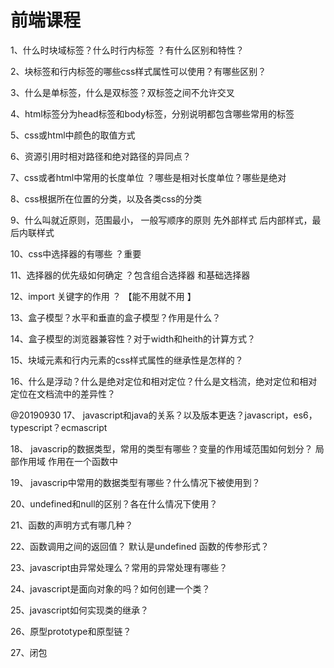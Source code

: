前端课程
======
1、什么时块域标签？什么时行内标签 ？有什么区别和特性？<br/>


2、块标签和行内标签的哪些css样式属性可以使用？有哪些区别？


3、什么是单标签，什么是双标签？双标签之间不允许交叉

4、html标签分为head标签和body标签，分别说明都包含哪些常用的标签

5、css或html中颜色的取值方式

6、资源引用时相对路径和绝对路径的异同点？

7、css或者html中常用的长度单位 ？哪些是相对长度单位？哪些是绝对

8、css根据所在位置的分类，以及各类css的分类

9、什么叫就近原则，范围最小，    一般写顺序的原则  先外部样式 后内部样式，最后内联样式 

10、css中选择器的有哪些  ？重要


11、选择器的优先级如何确定 ？包含组合选择器 和基础选择器

12、import 关键字的作用 ？ 【能不用就不用 】 

13、盒子模型？水平和垂直的盒子模型？作用是什么？

14、盒子模型的浏览器兼容性？对于width和heith的计算方式？

15、块域元素和行内元素的css样式属性的继承性是怎样的？

16、什么是浮动？什么是绝对定位和相对定位？什么是文档流，绝对定位和相对定位在文档流中的差异性？

@20190930
17、 javascript和java的关系？以及版本更迭？javascript，es6，typescript？ecmascript

18、 javascrip的数据类型，常用的类型有哪些？变量的作用域范围如何划分？
   局部作用域 作用在一个函数中

19、 javascrip中常用的数据类型有哪些？什么情况下被使用到？

20、undefined和null的区别？各在什么情况下使用？


21、函数的声明方式有哪几种？

22、函数调用之间的返回值？  默认是undefined  函数的传参形式？ 

23、javascript由异常处理么？常用的异常处理有哪些？

24、javascript是面向对象的吗？如何创建一个类？

25、javascript如何实现类的继承？

26、原型prototype和原型链？

27、闭包
